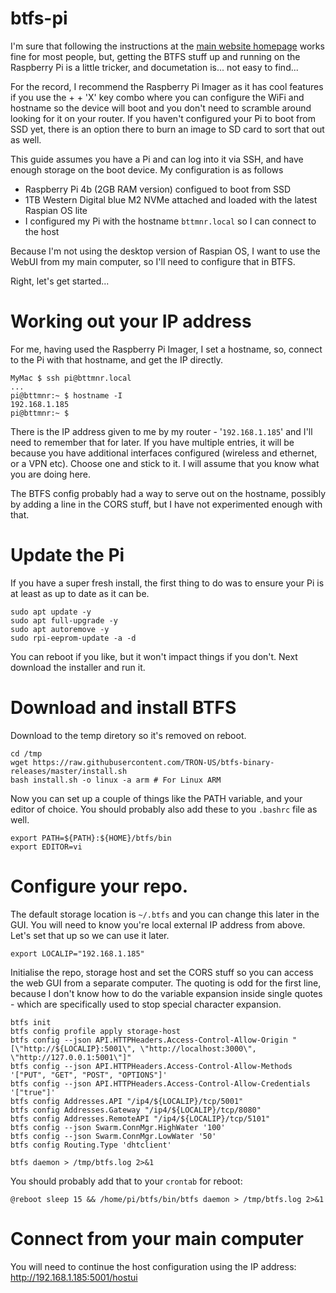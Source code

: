 # btfs-pi
I'm sure that following the instructions at the [main website homepage](https://docs.btfs.io/docs/btfs-demo) works fine for most people, but, getting the BTFS stuff up and running on the Raspberry Pi is a little tricker, and documetation is... not easy to find...

For the record, I recommend the Raspberry Pi Imager as it has cool features if you use the <ctrl> + <shift> + 'X' key combo where you can configure the WiFi and hostname so the device will boot and you don't need to scramble around looking for it on your router. If you haven't configured your Pi to boot from SSD yet, there is an option there to burn an image to SD card to sort that out as well. 

This guide assumes you have a Pi and can log into it via SSH, and have enough storage on the boot device. My configuration is as follows
  
  * Raspberry Pi 4b (2GB RAM version) configued to boot from SSD
  * 1TB Western Digital blue M2 NVMe attached and loaded with the latest Raspian OS lite
  * I configured my Pi with the hostname `bttmnr.local` so I can connect to the host

Because I'm not using the desktop version of Raspian OS, I want to use the WebUI from my main computer, so I'll need to configure that in BTFS.

Right, let's get started...

# Working out your IP address

For me, having used the Raspberry Pi Imager, I set a hostname, so, connect to the Pi with that hostname, and get the IP directly.

```language-console
MyMac $ ssh pi@bttmnr.local
...
pi@bttmnr:~ $ hostname -I
192.168.1.185
pi@bttmnr:~ $ 
```

There is the IP address given to me by my router - '`192.168.1.185`' and I'll need to remember that for later. If you have multiple entries, it will be because you have additional interfaces configured (wireless and ethernet, or a VPN etc). Choose one and stick to it. I will assume that you know what you are doing here.

The BTFS config probably had a way to serve out on the hostname, possibly by adding a line in the CORS stuff, but I have not experimented enough with that. 

# Update the Pi

If you have a super fresh install, the first thing to do was to ensure your Pi is at least as up to date as it can be.

```language-console
sudo apt update -y
sudo apt full-upgrade -y
sudo apt autoremove -y
sudo rpi-eeprom-update -a -d
```

You can reboot if you like, but it won't impact things if you don't. Next download the installer and run it.

# Download and install BTFS

Download to the temp diretory so it's removed on reboot.

```language-console
cd /tmp
wget https://raw.githubusercontent.com/TRON-US/btfs-binary-releases/master/install.sh
bash install.sh -o linux -a arm # For Linux ARM
```

Now you can set up a couple of things like the PATH variable, and your editor of choice. You should probably also add these to you `.bashrc` file as well.

```language-console
export PATH=${PATH}:${HOME}/btfs/bin
export EDITOR=vi
```
# Configure your repo.

The default storage location is `~/.btfs` and you can change this later in the GUI. You will need to know you're local external IP address from above. Let's set that up so we can use it later.

```language-console
export LOCALIP="192.168.1.185"
```

Initialise the repo, storage host and set the CORS stuff so you can access the web GUI from a separate computer. The quoting is odd for the first line, because I don't know how to do the variable expansion inside single quotes - which are specifically used to stop special character expansion.

```language-console
btfs init
btfs config profile apply storage-host
btfs config --json API.HTTPHeaders.Access-Control-Allow-Origin "[\"http://${LOCALIP}:5001\", \"http://localhost:3000\", \"http://127.0.0.1:5001\"]"
btfs config --json API.HTTPHeaders.Access-Control-Allow-Methods '["PUT", "GET", "POST", "OPTIONS"]'
btfs config --json API.HTTPHeaders.Access-Control-Allow-Credentials '["true"]'
btfs config Addresses.API "/ip4/${LOCALIP}/tcp/5001"
btfs config Addresses.Gateway "/ip4/${LOCALIP}/tcp/8080"
btfs config Addresses.RemoteAPI "/ip4/${LOCALIP}/tcp/5101"
btfs config --json Swarm.ConnMgr.HighWater '100'
btfs config --json Swarm.ConnMgr.LowWater '50'
btfs config Routing.Type 'dhtclient'
```
<!--
Edit the config with `btfs config edit`, then change the IP addresses to the local external address the PI is on:

```language-json
"Addresses": {
	"API": "/ip4/192.168.1.185/tcp/5001",
	"Announce": [],
	"Gateway": "/ip4/192.168.1.185/tcp/8080",
	"NoAnnounce": [],
	"RemoteAPI": "/ip4/192.168.1.185/tcp/5101",
	...
```

I found my router die a lot. I may have fixed it with adjusting the way my node connects to the network - i.e. dont allow too many peers and only be a client.

Find the Swarm High and LowWater. Change them as follows

```language-json
"Swarm": {
		"AddrFilters": null,
		"ConnMgr": {
			"GracePeriod": "20s",
			"HighWater": 100,
			"LowWater": 50,
			...
```

Find the Routing Type setting. Change it as follows

```language-json
	"Routing": {
		"Type": "dhtclient"
	},
```

A daemon can be run from the command line.
-->
```language-console
btfs daemon > /tmp/btfs.log 2>&1
```

You should probably add that to your `crontab` for reboot:

```language-console
@reboot sleep 15 && /home/pi/btfs/bin/btfs daemon > /tmp/btfs.log 2>&1
```

# Connect from your main computer

You will need to continue the host configuration using the IP address: http://192.168.1.185:5001/hostui
<!--
# Possible better configurations

I have not tried these, but they would reduce some of the complexity and knowledge. They came from the bottom of [this website](https://medium.com/tron-foundation/configure-btfs-daemon-bd97f9c2e7cd) and if they work will remove the requirement to edit the config directly, and, more importantly, not know your IP address.

```language-console
btfs config --json API.HTTPHeaders.Access-Control-Allow-Origin '["*"]'
btfs config --json API.HTTPHeaders.Access-Control-Allow-Methods '["PUT", "GET", "POST", "OPTIONS"]'
btfs config --json API.HTTPHeaders.Access-Control-Allow-Credentials '["true"]'

btfs config Addresses.API '/ip4/0.0.0.0/tcp/5001'
btfs config Addresses.Gateway '/ip4/0.0.0.0/tcp/8080'
```

Extending the notes above, these should work as well

```language-console
btfs config Addresses.RemoteAPI '/ip4/0.0.0.0/tcp/5101'
btfs config --json Swarm.ConnMgr.HighWater '100'
btfs config --json Swarm.ConnMgr.LowWater '50'
btfs config Routing.Type 'dhtclient'
```
-->

